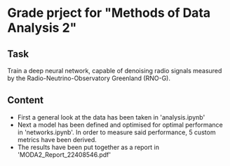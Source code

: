 # Grade prject for "Methods of Data Analysis 2"
## Task
Train a deep neural network, capable of denoising radio signals measured by the Radio-Neutrino-Observatory Greenland (RNO-G).
## Content
 - First a general look at the data has been taken in 'analysis.ipynb'
 - Next a model has been defined and optimised for optimal performance in 'networks.ipynb'. In order to measure said performance, 5 custom metrics have been derived.
 - The results have been put together as a report in 'MODA2_Report_22408546.pdf'
